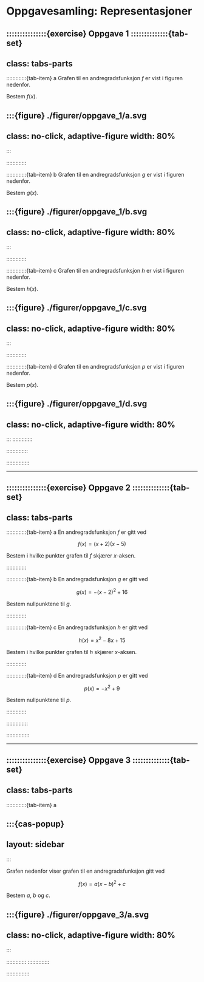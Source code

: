 # Oppgavesamling: Representasjoner


:::::::::::::::{exercise} Oppgave 1
::::::::::::::{tab-set}
---
class: tabs-parts
---
:::::::::::::{tab-item} a
Grafen til en andregradsfunksjon $f$ er vist i figuren nedenfor.

Bestem $f(x)$. 

:::{figure} ./figurer/oppgave_1/a.svg
---
class: no-click, adaptive-figure
width: 80%
---
:::



:::::::::::::



:::::::::::::{tab-item} b
Grafen til en andregradsfunksjon $g$ er vist i figuren nedenfor.

Bestem $g(x)$.

:::{figure} ./figurer/oppgave_1/b.svg
---
class: no-click, adaptive-figure
width: 80%
---
:::

:::::::::::::


:::::::::::::{tab-item} c
Grafen til en andregradsfunksjon $h$ er vist i figuren nedenfor.

Bestem $h(x)$.

:::{figure} ./figurer/oppgave_1/c.svg
---
class: no-click, adaptive-figure
width: 80%
---
:::

:::::::::::::


:::::::::::::{tab-item} d
Grafen til en andregradsfunksjon $p$ er vist i figuren nedenfor.

Bestem $p(x)$.

:::{figure} ./figurer/oppgave_1/d.svg
---
class: no-click, adaptive-figure
width: 80%
---
:::
:::::::::::::

::::::::::::::

:::::::::::::::


---


:::::::::::::::{exercise} Oppgave 2
::::::::::::::{tab-set}
---
class: tabs-parts
---
:::::::::::::{tab-item} a
En andregradsfunksjon $f$ er gitt ved

$$
f(x) = (x + 2)(x - 5)
$$

Bestem i hvilke punkter grafen til $f$ skjærer $x$-aksen.

:::::::::::::


:::::::::::::{tab-item} b
En andregradsfunksjon $g$ er gitt ved


$$
g(x) = -(x - 2)^2 + 16
$$

Bestem nullpunktene til $g$.

:::::::::::::


:::::::::::::{tab-item} c
En andregradsfunksjon $h$ er gitt ved

$$
h(x) = x^2 - 8x + 15
$$

Bestem i hvilke punkter grafen til $h$ skjærer $x$-aksen.

:::::::::::::


:::::::::::::{tab-item} d
En andregradsfunksjon $p$ er gitt ved

$$
p(x) = -x^2 + 9
$$

Bestem nullpunktene til $p$.


:::::::::::::



::::::::::::::

:::::::::::::::


---


:::::::::::::::{exercise} Oppgave 3
::::::::::::::{tab-set}
---
class: tabs-parts
---
:::::::::::::{tab-item} a

:::{cas-popup}
---
layout: sidebar
---
:::

Grafen nedenfor viser grafen til en andregradsfunksjon gitt ved 

$$
f(x) = a(x - b)^2 + c
$$

Bestem $a$, $b$ og $c$. 

:::{figure} ./figurer/oppgave_3/a.svg
---
class: no-click, adaptive-figure
width: 80%
---
:::



:::::::::::::
::::::::::::::


:::::::::::::::
